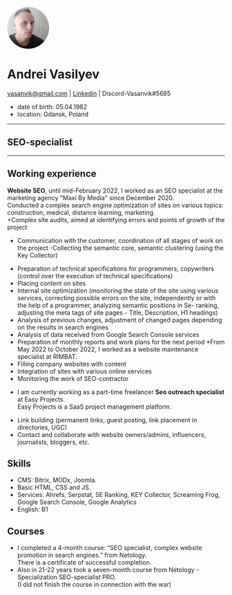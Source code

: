 ![Vasanvik](image/Vasanvik.jpg)
# Andrei Vasilyev
vasanvik@gmail.com | [Linkedin](https://www.linkedin.com/in/andrei-vasilyev/) | Discord-Vasanvik#5685  
* date of birth: 05.04.1982
* location: Gdansk, Poland
_____________
## SEO-specialist
_____________
## Working experience
**Website SEO**, until mid-February 2022, I worked as an SEO specialist at the marketing agency "Maxi By Media" since December 2020.<br>
Conducted a complex search engine optimization of sites on various topics: construction, medical, distance learning, marketing.<br>
 +Complex site audits, aimed at identifying errors and points of growth of the project
 + Communication with the customer, coordination of all stages of work on the project
 -Collecting the semantic core, semantic clustering (using the Key Collector)
 - Preparation of technical specifications for programmers, copywriters (control over the execution of technical specifications)
 - Placing content on sites
 - Internal site optimization (monitoring the state of the site using various services, correcting possible errors on the site, independently or with the help of a        programmer, analyzing semantic positions in Se- ranking, adjusting the meta tags of site pages - Title, Description, H1 headings)
 - Analysis of previous changes, adjustment of changed pages depending on the results in search engines
 - Analysis of data received from Google Search Console services
 - Preparation of monthly reports and work plans for the next period
*From May 2022 to October 2022, I worked as a website maintenance specialist at RIMBAT.<br>
 - Filling company websites with content
 - Integration of sites with various online services
 - Monitoring the work of SEO-contractor
* I am currently working as a part-time freelancer **Seo outreach specialist** at Easy Projects.<br>
Easy Projects is a SaaS project management platform.
 - Link building (permanent links, guest posting, link placement in directories, UGC)
 - Contact and collaborate with website owners/admins, influencers, journalists, bloggers, etc.

## Skills
* CMS: Bitrix, MODx, Joomla.<br>
* Basic HTML, CSS and JS.<br>
* Services: Ahrefs, Serpstat, SE Ranking, KEY Collector, Screaming Frog, Google Search Console, Google Analytics<br>
* English: B1<br>

## Courses
<ul>
 <li>
I completed a 4-month course: “SEO specialist, complex website promotion in search engines.” from Netology.<br>
There is a certificate of successful completion.</li>
<li> 
Also in 21-22 years took a seven-month course from Netology - Specialization SEO-specialist PRO.<br>
(I did not finish the course in connection with the war)</li>
</ul>


